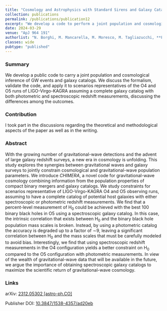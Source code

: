 ```yaml
---
title: "Cosmology and Astrophysics with Standard Sirens and Galaxy Catalogs in View of Future Gravitational Wave Observations"
collection: publications
permalink: /publications/publication12
excerpt: "We develop a code to perform a joint population and cosmological inference on GW data and galaxy catalogs, and apply it to simulated O4 and O5 catalogs of GW"
date: 2024-03-29
venue: "ApJ 964 191"
authorlist: "N. Borghi, M. Mancarella, M. Moresco, M. Tagliazucchi, **F. Iacovelli**, A. Cimatti, M. Maggiore"
classes: wide
pubtype: "published"
---
```


<span class="__dimensions_badge_embed__" data-doi="10.3847/1538-4357/ad20eb" data-style="small_circle" data-hide-zero-citations="true"></span><script async src="https://badge.dimensions.ai/badge.js" charset="utf-8"></script>

<html>
<head>
   <script src="https://code.jquery.com/jquery-3.7.0.js"></script>
</head>
<body>

<div id="inspirecount"></div>
<script>
var recid = '2734729';
var recurl = 'https://inspirehep.net/api/literature/?q=recid%3A'+recid+'&size=10&page=1&fields=citation_count&format=json';

if (recid === "undefined") {
	document.getElementById("inspirecount").innerHTML='';
} else {
	$.getJSON(recurl, function(data){
		if (data.hits.hits[0].metadata.citation_count === 0){
			var html = '';
		} else {
    	var html =`<a href="https://inspirehep.net/literature/${recid}" target="_blank" rel="noopener"><button type="button inspire" class="btn btn-inspire">iNSPIRE </button></a><span class="badge inspcitations">${data.hits.hits[0].metadata.citation_count} citations</span>`  
    	}  
    	document.getElementById("inspirecount").innerHTML= html
  });
}
</script>
</body>
</html>

### Summary
We develop a public code to carry a joint population and cosmological inference of GW events and galaxy catalogs. We discuss the formalism, validate the code, and apply it to scenarios representatives of the O4 and O5 runs of LIGO-Virgo-KAGRA assuming a complete galaxy catalog with both photometric and spectroscopic redshift measurements, discussing the differences among the outcomes.

### Contribution
I took part in the discussions regarding the theoretical and methodological aspects of the paper as well as in the writing.     

### Abstract
With the growing number of gravitational-wave detections and the advent of large galaxy redshift surveys, a new era in cosmology is unfolding. This study explores the synergies between gravitational waves and galaxy surveys to jointly constrain cosmological and gravitational-wave population parameters. We introduce *CHIMERA*, a novel code for gravitational-wave cosmology combining information from the population properties of compact binary mergers and galaxy catalogs. We study constraints for scenarios representative of LIGO-Virgo-KAGRA O4 and O5 observing runs, assuming to have a complete catalog of potential host galaxies with either spectroscopic or photometric redshift measurements. We find that a percent-level measurement of H<sub>0</sub> could be achieved with the best 100 binary black holes in O5 using a spectroscopic galaxy catalog. In this case, the intrinsic correlation that exists between H<sub>0</sub> and the binary black hole population mass scales is broken. Instead, by using a photometric catalog the accuracy is degraded up to a factor of &sim;9, leaving a significant correlation between H<sub>0</sub> and the mass scales that must be carefully modeled to avoid bias. Interestingly, we find that using spectroscopic redshift measurements in the O4 configuration yields a better constraint on H<sub>0</sub> compared to the O5 configuration with photometric measurements. In view of the wealth of gravitational-wave data that will be available in the future, we argue the importance of obtaining spectroscopic galaxy catalogs to maximize the scientific return of gravitational-wave cosmology.

### Links

<i class="ai ai-arxiv ai-fw"></i> arXiv: <a href="https://arxiv.org/abs/2312.05302" target="_blank" rel="noopener">2312.05302 [astro-ph.CO]</a>

<i class="ai ai-doi ai-fw"></i> Publisher DOI: <a href="https://iopscience.iop.org/article/10.3847/1538-4357/ad20eb" target="_blank" rel="noopener">10.3847/1538-4357/ad20eb</a>
